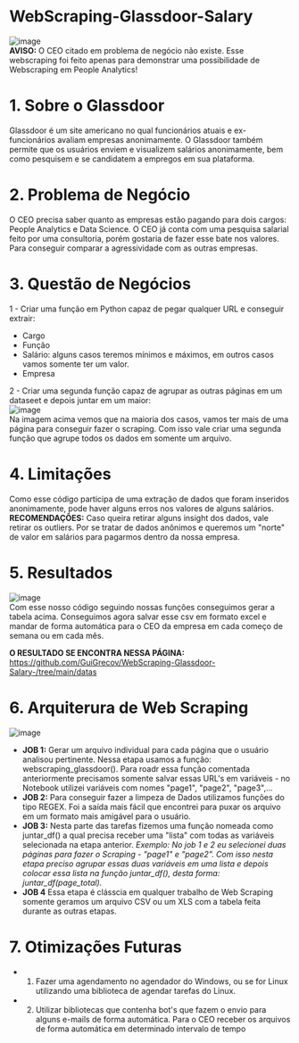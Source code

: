 # WebScraping-Glassdoor-Salary

![image](https://user-images.githubusercontent.com/94385953/150644222-0aedc7c1-9855-45d4-941d-1199be58ad2b.png)
<br>
**AVISO:** O CEO citado em problema de negócio não existe. Esse webscraping foi feito apenas para demonstrar uma possibilidade de Webscraping em People Analytics!

# 1. Sobre o Glassdoor

Glassdoor é um site americano no qual funcionários atuais e ex-funcionários avaliam empresas anonimamente. O Glassdoor também permite que os usuários enviem e visualizem salários anonimamente, bem como pesquisem e se candidatem a empregos em sua plataforma.

# 2. Problema de Negócio 

O CEO precisa saber quanto as empresas estão pagando para dois cargos: People Analytics e Data Science. O CEO já conta com uma pesquisa salarial feito por uma consultoria, porém gostaria de fazer esse bate nos valores. Para conseguir comparar a agressividade com as outras empresas. 


# 3. Questão de Negócios 
1 - Criar uma função em Python capaz de pegar qualquer URL e conseguir extrair: 
* Cargo 
* Função 
* Salário: alguns casos teremos mínimos e máximos, em outros casos vamos somente ter um valor. 
* Empresa


2 - Criar uma segunda função capaz de agrupar as outras páginas em um dataseet e depois juntar em um maior: 
<br>
![image](https://user-images.githubusercontent.com/94385953/150644564-bad5cb8f-ecd9-4dbb-b340-0de49e7e690a.png)
<br>
Na imagem acima vemos que na maioria dos casos, vamos ter mais de uma página para conseguir fazer o scraping. Com isso vale criar uma segunda função que agrupe todos os dados em somente um arquivo. 



# 4. Limitações 

Como esse código participa de uma extração de dados que foram inseridos anonimamente, pode haver alguns erros nos valores de alguns salários. **RECOMENDAÇÕES:** Caso queira retirar alguns insight dos dados, vale retirar os outliers. Por se tratar de dados anônimos e queremos um "norte" de valor em salários para pagarmos dentro da nossa empresa.

# 5. Resultados

![image](https://user-images.githubusercontent.com/94385953/150644908-54c974db-d671-4c0a-96e7-53feced055e4.png)
<br>
Com esse nosso código seguindo nossas funções conseguimos gerar a tabela acima. Conseguimos agora salvar esse csv em formato excel e mandar de forma automática para o CEO da empresa em cada começo de semana ou em cada mês. 

**O RESULTADO SE ENCONTRA NESSA PÁGINA:** https://github.com/GuiGrecov/WebScraping-Glassdoor-Salary-/tree/main/datas

# 6. Arquiterura de Web Scraping

![image](https://user-images.githubusercontent.com/94385953/150645445-5704eb79-ea64-4ede-aae3-8e089071626a.png)
<br>
* **JOB 1:** Gerar um arquivo individual para cada página que o usuário analisou pertinente. Nessa etapa usamos a função: webscraping_glassdoor(). Para roadr essa função comentada anteriormente precisamos somente salvar essas URL's em variáveis - no Notebook utilizei variáveis com nomes "page1", "page2", "page3",...
*  **JOB 2:** Para conseguir fazer a limpeza de Dados utilizamos funções do tipo REGEX. Foi a saída mais fácil que encontrei para puxar os arquivo em um formato mais amigável para o usuário. 
* **JOB 3:** Nesta parte das tarefas fizemos uma função nomeada como juntar_df() a qual precisa receber uma "lista" com todas as variáveis selecionada na etapa anterior. *Exemplo: No job 1 e 2 eu selecionei duas páginas para fazer o Scraping - "page1" e "page2". Com isso nesta etapa preciso agrupar essas duas variáveis em uma lista e depois colocar essa lista na função juntar_df(), desta forma: juntar_df(page_total).*
* **JOB 4** Essa etapa é clásscia em qualquer trabalho de Web Scraping somente geramos um arquivo CSV ou um XLS com a tabela feita durante as outras etapas. 

# 7. Otimizações Futuras

* 1. Fazer uma agendamento no agendador do Windows, ou se for Linux utilizando uma biblioteca de agendar tarefas do Linux. 
* 2. Utilizar bibliotecas que contenha bot's que fazem o envio para alguns e-mails de forma automática. Para o CEO receber os arquivos de forma automática em determinado intervalo de tempo 
 
